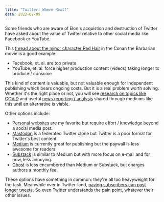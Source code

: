 ```yaml
---
title: "Twitter: Where Next?"
date: 2023-02-09
---
```


Some friends who are aware of Elon's acquistion and destruction of Twitter have asked about the value of Twitter relative to other social media like Facebook or YouTube. 

<!--more-->

This [thread about the minor character Red Hair](https://twitter.com/hradzka/status/1611489902570639361) in the Conan the Barbarian movie is a good example:

- Facebook, et. al. are too private
- YouTube, et. al. force higher production content (videos) taking longer to produce / consume

This kind of content is valuable, but not valuable enough for independent publishing which bears ongoing costs. But it is a real problem worth solving. Whether it's the right place or not, you will see [research on topics like COVID](https://twitter.com/EricTopol/status/1332771238771630080) and useful [news reporting / analysis](https://twitter.com/NateSilver538) shared through mediums like this until an alternative is viable.

Other options include:

- [Personal websites](https://neocities.org) are my favorite but require effort / knowledge beyond a social media post.
- [Mastodon](https://joinmastodon.org) is a federated Twitter clone but Twitter is a poor format for Twitter's best content.
- [Medium](https://medium.com) is currently great for publishing but the paywall is less awesome for readers
- [Substack](https://substack.com) is similar to Medium but with more focus on e-mail and for now, less annoying.
- [Ghost](https://ghost.org) is less encumbered than Medium or Substack, but charges authors a monthly fee.

These options have something in common: they're all too heavyweight for the task. Meanwhile over in Twitter-land, [paying subscribers can post longer tweets](https://www.theverge.com/2023/2/8/23591472/twitter-blue-subscribers-longer-tweets-4000-characters). So even Twitter understands the pain point, whatever their other issues.


